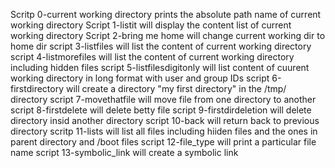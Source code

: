Scritp 0-current working directory prints the absolute path name of current working directory
Script 1-listit will display the content list of current working directory
Script 2-bring me home will change current working dir to home dir
script 3-listfiles will list the content of current working directory
script 4-listmorefiles will list the content of current working directory including hidden files
script 5-listfilesdigitonly will list content of cuurent working directory in long format with user and group IDs
script 6-firstdirectory will create a directory "my first directory" in the /tmp/ directory
script 7-movethatfile will move file from one directory to another
script 8-firstdelete will delete betty file
script 9-firstdirdeletion will delete directory insid another directory
script 10-back will return back to previous directory
scritp 11-lists will list all files including hiiden files and the ones in parent directory and /boot files
script 12-file_type will print a particular file name
script 13-symbolic_link will create a symbolic link 
